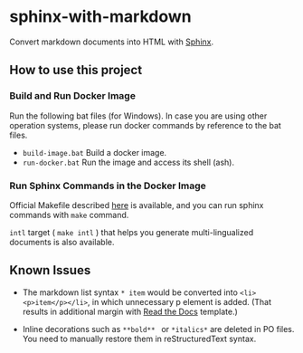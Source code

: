 # sphinx-with-markdown

Convert markdown documents into HTML with [Sphinx](http://www.sphinx-doc.org/en/master/).

## How to use this project

### Build and Run Docker Image

Run the following bat files (for Windows). In case you are using other operation systems, please run docker commands by reference to the bat files.

* `build-image.bat` Build a docker image.
* `run-docker.bat` Run the image and access its shell (ash).

### Run Sphinx Commands in the Docker Image

Official Makefile described [here](http://www.sphinx-doc.org/en/master/usage/quickstart.html#running-the-build) is available, and you can run sphinx commands with `make` command.

`intl` target ( `make intl` ) that helps you generate multi-lingualized documents is also available. 

## Known Issues

* The markdown list syntax `* item` would be converted into `<li><p>item</p></li>`, in which unnecessary p element is added. (That results in additional margin with [Read the Docs](https://sphinx-rtd-theme.readthedocs.io/en/stable/) template.)

- Inline decorations such as `**bold** ` or `*italics*` are deleted in PO files. You need to manually restore them in reStructuredText syntax.


